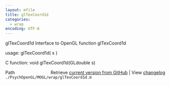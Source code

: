 ```yaml
---
layout: mfile
title: glTexCoord1d
categories:
  - wrap
encoding: UTF-8
---
```


glTexCoord1d  Interface to OpenGL function glTexCoord1d  

usage:  glTexCoord1d( s )  

C function:  void glTexCoord1d(GLdouble s)  


<div class="code_header" style="text-align:right;">
  <span style="float:left;">Path&nbsp;&nbsp;</span> <span class="counter">Retrieve <a href=
  "https://raw.github.com/Psychtoolbox-3/Psychtoolbox-3/beta/./PsychOpenGL/MOGL/wrap/glTexCoord1d.m">current version from GitHub</a> | View <a href=
  "https://github.com/Psychtoolbox-3/Psychtoolbox-3/commits/beta/./PsychOpenGL/MOGL/wrap/glTexCoord1d.m">changelog</a></span>
</div>
<div class="code">
  <code>./PsychOpenGL/MOGL/wrap/glTexCoord1d.m</code>
</div>
